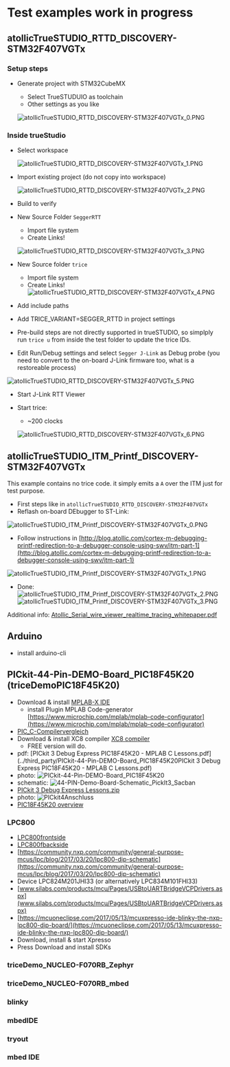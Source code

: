 # Test examples work in progress

## atollicTrueSTUDIO_RTTD_DISCOVERY-STM32F407VGTx
### Setup steps
- Generate project with STM32CubeMX
  - Select TrueSTUDUIO as toolchain
  - Other settings as you like

  ![atollicTrueSTUDIO_RTTD_DISCOVERY-STM32F407VGTx_0.PNG](./README.media/atollicTrueSTUDIO_RTTD_DISCOVERY-STM32F407VGTx_0.PNG)
### Inside trueStudio
- Select workspace

  ![atollicTrueSTUDIO_RTTD_DISCOVERY-STM32F407VGTx_1.PNG](./README.media/atollicTrueSTUDIO_RTTD_DISCOVERY-STM32F407VGTx_1.PNG)
- Import existing project (do not copy into workspace)

  ![atollicTrueSTUDIO_RTTD_DISCOVERY-STM32F407VGTx_2.PNG](./README.media/atollicTrueSTUDIO_RTTD_DISCOVERY-STM32F407VGTx_2.PNG)
- Build to verify
- New Source Folder `SeggerRTT`
  - Import file system
  - Create Links!

  ![atollicTrueSTUDIO_RTTD_DISCOVERY-STM32F407VGTx_3.PNG](./README.media/atollicTrueSTUDIO_RTTD_DISCOVERY-STM32F407VGTx_3.PNG)
- New Source folder `trice`
  - Import file system
  - Create Links!
  ![atollicTrueSTUDIO_RTTD_DISCOVERY-STM32F407VGTx_4.PNG](./README.media/atollicTrueSTUDIO_RTTD_DISCOVERY-STM32F407VGTx_4.PNG)
- Add include paths
- Add TRICE_VARIANT=SEGGER_RTTD in project settings
- Pre-build steps are not directly supported in trueSTUDIO, so simplply run `trice u` from inside the test folder to update the trice IDs.
- Edit Run/Debug settings and select `Segger J-Link` as Debug probe (you need to convert to the on-board J-Link firmware too, what is a restoreable process)

 ![atollicTrueSTUDIO_RTTD_DISCOVERY-STM32F407VGTx_5.PNG](./README.media/atollicTrueSTUDIO_RTTD_DISCOVERY-STM32F407VGTx_5.PNG)

- Start J-Link RTT Viewer
- Start trice:
  - ~200 clocks

  ![atollicTrueSTUDIO_RTTD_DISCOVERY-STM32F407VGTx_6.PNG](./README.media/atollicTrueSTUDIO_RTTD_DISCOVERY-STM32F407VGTx_6.PNG)


## atollicTrueSTUDIO_ITM_Printf_DISCOVERY-STM32F407VGTx
This example contains no trice code. it simply emits a `A` over the ITM just for test purpose.
- First steps like in `atollicTrueSTUDIO_RTTD_DISCOVERY-STM32F407VGTx`
- Reflash on-board DEbugger to ST-Link:

![atollicTrueSTUDIO_ITM_Printf_DISCOVERY-STM32F407VGTx_0.PNG](./README.media/atollicTrueSTUDIO_ITM_Printf_DISCOVERY-STM32F407VGTx_0.PNG)
- Follow instructions in [http://blog.atollic.com/cortex-m-debugging-printf-redirection-to-a-debugger-console-using-swv/itm-part-1](http://blog.atollic.com/cortex-m-debugging-printf-redirection-to-a-debugger-console-using-swv/itm-part-1)

![atollicTrueSTUDIO_ITM_Printf_DISCOVERY-STM32F407VGTx_1.PNG](./README.media/atollicTrueSTUDIO_ITM_Printf_DISCOVERY-STM32F407VGTx_1.PNG)

- Done:
![atollicTrueSTUDIO_ITM_Printf_DISCOVERY-STM32F407VGTx_2.PNG](./README.media/atollicTrueSTUDIO_ITM_Printf_DISCOVERY-STM32F407VGTx_2.PNG)
![atollicTrueSTUDIO_ITM_Printf_DISCOVERY-STM32F407VGTx_3.PNG](./README.media/atollicTrueSTUDIO_ITM_Printf_DISCOVERY-STM32F407VGTx_3.PNG)

Additional info: [Atollic_Serial_wire_viewer_realtime_tracing_whitepaper.pdf](https://cta-service-cms2.hubspot.com/ctas/v2/public/cs/c/?cta_guid=a9fb94cd-a492-4ce1-a7a8-1ca091fb448c&placement_guid=c92954ee-825c-40d4-994a-b785f7d7a5c6&portal_id=460400&canon=http%3A%2F%2Fblog.atollic.com%2Fcortex-m-debugging-printf-redirection-to-a-debugger-console-using-swv%2Fitm-part-1&redirect_url=APefjpGyT0W9LE88W87nq6QXwZTwmLnXriQZPLw9IQ8TCzA8_DA6Z5ty7But2KEAkpTgZ8Y93csjKitMoFM8BTWbwe1N6wYunE3w-ahMB52JIb2rGjr__dfnfSaIBFBRRUa3IfRFl0fiWfyZ0dMrn2VOLxj3JHsVV7x4kdeY5w05y51yNkErUXVx1pCuuEIfTUa9SjFosD5vKgLdciZqwe_gJW-AfRYjfI1ESf96OcFYA-BM3VqTHslTpTcWC2BctmccdvxlTcn3Z3QmvhBbaQuJ8FXJmLaXhrTIbg3KideZgcQgfiqk0ov_PoIJdgYu1cExqwSnQ8qtepE0GU0b0NgS8QPttn9l3_ejk-QPSpj8ufWhhoVM-QQmY4K782K09bbp7pHPcfr8XYhjKmTQWNjPXVnCjUM26g&click=3435c228-20ad-462f-bfca-a363163cda1a&hsutk=c23278c474639c1c4facdc8acaf0df14&signature=AAH58kF-CxFiZnIMOZ2P9W3apJogP29Klw&utm_referrer=https%3A%2F%2Fwww.google.com%2F&pageId=2534487833&contentType=blog-post&__hstc=62657011.c23278c474639c1c4facdc8acaf0df14.1591087383657.1591087383657.1591087383657.1&__hssc=62657011.1.1591087383657&__hsfp=2517265284)
## Arduino
- install arduino-cli

## PICkit-44-Pin-DEMO-Board_PIC18F45K20 (triceDemoPIC18F45K20)
- Download & install [MPLAB-X IDE](https://www.microchip.com/mplab/mplab-x-ide)
  - install Plugin MPLAB Code-generator [https://www.microchip.com/mplab/mplab-code-configurator](https://www.microchip.com/mplab/mplab-code-configurator)
- [PIC_C-Compilervergleich](https://www.mikrocontroller.net/articles/PIC_C-Compilervergleich)
- Download & install XC8 compiler [XC8 compiler](https://www.microchip.com/mplab/compilers) 
  - FREE version will do.
- pdf: [PICkit 3 Debug Express PIC18F45K20 - MPLAB C Lessons.pdf](../third_party/PICkit-44-Pin-DEMO-Board_PIC18F45K20PICkit 3 Debug Express PIC18F45K20 - MPLAB C Lessons.pdf)
- photo: ![PICkit-44-Pin-DEMO-Board_PIC18F45K20](./README.media/PICkit-44-Pin-DEMO-Board_PIC18F45K20.jpg)
- schematic: ![44-PIN-Demo-Board-Schematic_PickIt3_Sacban](./README.media/44-PIN-Demo-Board-Schematic_PickIt3_Sacban.jpg)
- [PICkit 3 Debug Express Lessons.zip](../third_party/PICkit%203%20Debug%20Express%20Lessons.zip)
- photo: ![PICkit4Anschluss](./README.media/PICkit4Anschluss.jpeg)
- [PIC18F45K20 overview](https://www.microchip.com/wwwproducts/en/PIC18F45K20)

### LPC800
- [LPC800frontside](./README.media/LPC800frontside.jpg)
- [LPC800fbackside](./README.media/LPC800backside.jpg)
- [https://community.nxp.com/community/general-purpose-mcus/lpc/blog/2017/03/20/lpc800-dip-schematic](https://community.nxp.com/community/general-purpose-mcus/lpc/blog/2017/03/20/lpc800-dip-schematic)
- Device  LPC824M201JHI33  (or alternatively LPC834M101FHI33)
- [www.silabs.com/products/mcu/Pages/USBtoUARTBridgeVCPDrivers.aspx](www.silabs.com/products/mcu/Pages/USBtoUARTBridgeVCPDrivers.aspx)
- [https://mcuoneclipse.com/2017/05/13/mcuxpresso-ide-blinky-the-nxp-lpc800-dip-board/](https://mcuoneclipse.com/2017/05/13/mcuxpresso-ide-blinky-the-nxp-lpc800-dip-board/)
- Download, install & start Xpresso
- Press Download and install SDKs

### triceDemo_NUCLEO-F070RB_Zephyr
### triceDemo_NUCLEO-F070RB_mbed
### blinky
### mbedIDE
### tryout
### mbed IDE

